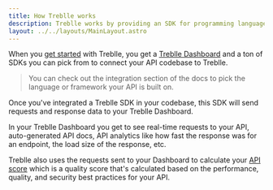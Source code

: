```yaml
---
title: How Treblle works
description: Treblle works by providing an SDK for programming languages and frameworks that you can add as a middleware so for each requests to your API, Treblle collects information and send to your Treblle dashboard.
layout: ../../layouts/MainLayout.astro
---
```


When you <a href="https://treblle.com/register" target="_blank">get started</a> with Treblle, you get a [Treblle Dashboard](/en/dashboard) and a ton of SDKs you can pick from to connect your API codebase to Treblle.

> You can check out the integration section of the docs to pick the language or framework your API is built on.

Once you've integrated a Treblle SDK in your codebase, this SDK will send requests and response data to your Treblle Dashboard.

In your Treblle Dashboard you get to see real-time requests to your API, auto-generated API docs, API analytics like how fast the response was for an endpoint, the load size of the response, etc.

Treblle also uses the requests sent to your Dashboard to calculate your [API score](/en/dashboard/api-score) which is a quality score that's calculated based on the performance, quality, and security best practices for your API.
